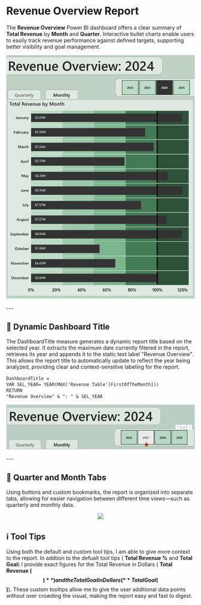 # Revenue Overview Report

The **Revenue Overview** Power BI dashboard offers a clear summary of **Total Revenue** by **Month** and **Quarter**. Interactive bullet charts enable users to easily track revenue performance against defined targets, supporting better visibility and goal management.

<p align="center">
  <img src="https://raw.githubusercontent.com/louisehealey/RevenueOverview/main/RevenueTracker.png" width="600"/>
</p>
---

## 🔄 Dynamic Dashboard Title

The DashboardTitle measure generates a dynamic report title based on the selected year. It extracts the maximum date currently filtered in the report, retrieves its year and appends it to the static text label "Revenue Overview". This allows the report title to automatically update to reflect the year being analyzed, providing clear and context-sensitive labeling for the report.
 ``` 
DashboardTitle =
VAR SEL_YEAR= YEAR(MAX('Revenue Table'[FirstOfTheMonth]))
RETURN
"Revenue Overview" & ": " & SEL_YEAR
 ``` 

<p align="center">
  <img src="https://raw.githubusercontent.com/louisehealey/RevenueOverview/main/DashboardTitle.gif" width="600"/>
</p>
---

## 📂 Quarter and Month Tabs

Using buttons and custom bookmarks, the report is organized into separate tabs, allowing for easier navigation between different time views—such as quarterly and monthly data.
<p align="center">
  <img src="https://raw.githubusercontent.com/louisehealey/RevenueOverview/main/" width="600"/>
</p>

## ℹ️ Tool Tips
Using both the default and custom tool tips, I am able to give more context to the report. In addtion to the defualt tool tips ( **Total Revenue %**  and **Total Goal**) I provide exact figures for the Total Revenue in Dollars ( **Total Revenue ($$)** )and the Total Goal in Dollars (**Total Goal ($$)**). These custom tooltips allow me to give the user additional data points without over crowding the visual, making the report easy and fast to digest. 
